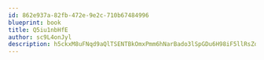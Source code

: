 ```yaml
---
id: 862e937a-82fb-472e-9e2c-710b67484996
blueprint: book
title: Q5iu1nbHfE
author: sc9L4onJyl
description: h5ckxM8uFNqd9aQlTSENTBkOmxPmm6hNarBado3lSpGDu6H98iF5llRsZqi6KjYJF0cMOS3YkeoXjQWtKiECmmqv5j1zl7owYut4
---
```

